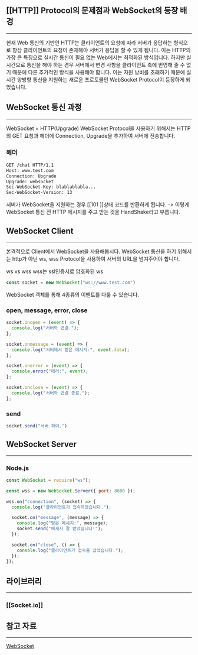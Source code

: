 ## [[HTTP]] Protocol의 문제점과 WebSocket의 등장 배경
---
현재 Web 통신의 기반인 HTTP는 클라이언트의 요청에 따라 서버가 응답하는 형식으로 항상 클라이언트의 요청이 존재해야 서버가 응답을 할 수 있게 됩니다. 이는 HTTP의 가장 큰 특징으로 실시간 통신이 필요 없는 Web에서는 최적화된 방식입니다. 하지만 실시간으로 통신을 해야 하는 경우 서버에서 변경 사항을 클라이언트 측에 반영해 줄 수 없기 때문에 다른 추가적인 방식을 사용해야 합니다. 이는 자원 낭비를 초래하기 때문에 실시간 양방향 통신을 지원하는 새로운 프로토콜인 WebSocket Protocol이 등장하게 되었습니다.

## WebSocket 통신 과정
---
WebSocket = HTTP(Upgrade)
WebSocket Protocol을 사용하기 위해서는 HTTP의 GET 요청과 헤더에 Connection, Upgrade을 추가하여 서버에 전송합니다.

### 헤더
```bash
GET /chat HTTP/1.1
Host: www.test.com
Connection: Upgrade
Upgrade: websocket
Sec-WebSocket-Key: blablablabla...
Sec-WebSocket-Version: 13
```

서버가 WebSocket을 지원하는 경우 [[101 ]]상태 코드를 반환하게 됩니다.
-> 이렇게 WebSocket 통신 전 HTTP 메시지를 주고 받는 것을 HandShake라고 부릅니다.

## WebSocket Client
---
본격적으로 Client에서 WebSocket을 사용해봅시다. WebSocket 통신을 하기 위해서는 http가 아닌  ws, wss Protocol을 사용하여 서버의 URL을 넘겨주어야 합니다.

ws vs wss
wss는 ssl인증서로 암호화된 ws

```js
const socket = new WebSocket("ws://www.test.com")
```


WebSocket 객체를 통해 4종류의 이벤트를 다룰 수 있습니다.

### open, message, error, close

```js
socket.onopen = (event) => {
  console.log("서버와 연결.");
};

socket.onmessage = (event) => {
  console.log("서버에서 받은 메시지:", event.data);
};

socket.onerror = (event) => {
  console.error("에러:", event);
};

socket.onclose = (event) => {
  console.log("서버와 연결 종료.");
};
```

### send
```js
socket.send("서버 하이.")
```

## WebSocket Server
---

### Node.js
```js
const WebSocket = require("ws");

const wss = new WebSocket.Server({ port: 8080 });

wss.on("connection", (socket) => {
  console.log("클라이언트가 접속하였습니다.");

  socket.on("message", (message) => {
    console.log("받은 메세지:", message);
    socket.send("메세지 잘 받았습니다!");
  });

  socket.on("close", () => {
    console.log("클라이언트가 접속을 끊었습니다.");
  });
});
```

## 라이브러리
---
### [[Socket.io]]


## 참고 자료
---
[WebSocket](https://www.daleseo.com/websocket/)
